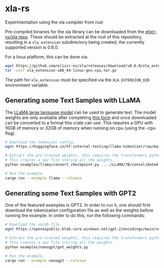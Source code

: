 # xla-rs
Experimentation using the xla compiler from rust

Pre-compiled binaries for the xla library can be downloaded from the
[elixir-nx/xla repo](https://github.com/elixir-nx/xla/releases/tag/v0.6.0).
These should be extracted at the root of this repository, resulting
in a `xla_extension` subdirectory being created, the currently supported version
is 0.6.0.

For a linux platform, this can be done via:
```bash
wget https://github.com/elixir-nx/xla/releases/download/v0.6.0/xla_extension-x86_64-linux-gnu-cpu.tar.gz
tar -xzvf xla_extension-x86_64-linux-gnu-cpu.tar.gz
```

The path for `xla_extension` must be specified via the `XLA_EXTENSION_DIR` environment variable.

## Generating some Text Samples with LLaMA

The [LLaMA large language model](https://github.com/facebookresearch/llama) can
be used to generate text. The model weights are only available after completing
[this form](https://forms.gle/jk851eBVbX1m5TAv5) and once downloaded can be
converted to a format this crate can use.  This requires a GPU with 16GB of
memory or 32GB of memory when running on cpu (using the -cpu flag).

```bash
# Download the tokenizer config.
wget https://huggingface.co/hf-internal-testing/llama-tokenizer/raw/main/tokenizer.json -O llama-tokenizer.json

# Extract the pre-trained weights, this requires the transformers python library to be installed.
# This creates a npz file storing all the weights.
python examples/llama/convert_checkpoint.py ..../LLaMA/7B/consolidated.00.pth

# Run the example.
cargo run --example llama --release
```

## Generating some Text Samples with GPT2

One of the featured examples is GPT2. In order to run it, one should first
download the tokenization configuration file as well as the weights before
running the example. In order to do this, run the following commands:

```bash
# Download the vocab file.
wget https://openaipublic.blob.core.windows.net/gpt-2/encodings/main/vocab.bpe

# Extract the pre-trained weights, this requires the transformers python library to be installed.
# This creates a npz file storing all the weights.
python examples/nanogpt/get_weights.py

# Run the example.
cargo run --example nanogpt --release
```
